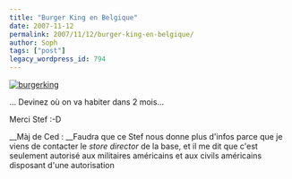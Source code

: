 ```yaml
---
title: "Burger King en Belgique"
date: 2007-11-12
permalink: 2007/11/12/burger-king-en-belgique/
author: Soph
tags: ["post"]
legacy_wordpress_id: 794
---
```


<a href="https://64k.be/wp-content/uploads/2007/11/image-1.jpg" title="burgerking"><img src="https://64k.be/wp-content/uploads/2007/11/image-1.jpg" alt="burgerking" /></a>

... Devinez où on va habiter dans  2 mois...

<!-- excerpt -->

Merci Stef :-D

__Màj de Ced : __Faudra que ce Stef nous donne plus d'infos parce que je viens de contacter le _store director_ de la base, et il me dit que c'est seulement autorisé aux militaires américains et aux civils américains disposant d'une autorisation
